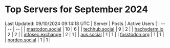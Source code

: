 # Top Servers for September 2024
Last Updated: 09/10/2024 09:14:18 UTC
| Server | Posts | Active Users |
| -- | -- | -- |
| [mastodon.social](https://mastodon.social/tags/PowerShell) | 10 | 6 |
| [techhub.social](https://techhub.social/tags/PowerShell) | 9 | 2 |
| [hachyderm.io](https://hachyderm.io/tags/PowerShell) | 2 | 2 |
| [infosec.exchange](https://infosec.exchange/tags/PowerShell) | 2 | 1 |
| [aus.social](https://aus.social/tags/PowerShell) | 1 | 1 |
| [fosstodon.org](https://fosstodon.org/tags/PowerShell) | 1 | 1 |
| [norden.social](https://norden.social/tags/PowerShell) | 1 | 1 |
